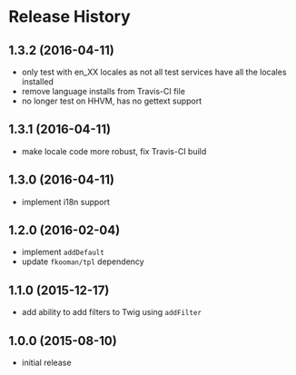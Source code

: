 # Release History

## 1.3.2 (2016-04-11)
- only test with en_XX locales as not all test services
  have all the locales installed
- remove language installs from Travis-CI file
- no longer test on HHVM, has no gettext support

## 1.3.1 (2016-04-11)
- make locale code more robust, fix Travis-CI build

## 1.3.0 (2016-04-11)
- implement i18n support

## 1.2.0 (2016-02-04)
- implement `addDefault`
- update `fkooman/tpl` dependency

## 1.1.0 (2015-12-17)
- add ability to add filters to Twig using `addFilter`

## 1.0.0 (2015-08-10)
- initial release
